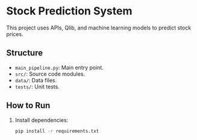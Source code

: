 # Stock Prediction System
This project uses APIs, Qlib, and machine learning models to predict stock prices.

## Structure
- `main_pipeline.py`: Main entry point.
- `src/`: Source code modules.
- `data/`: Data files.
- `tests/`: Unit tests.

## How to Run
1. Install dependencies:
   ```bash
   pip install -r requirements.txt
